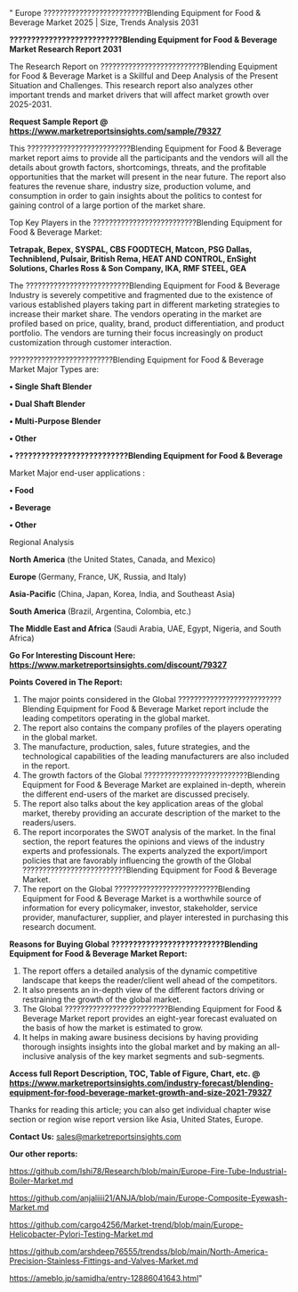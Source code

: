 " Europe ??????????????????????????Blending Equipment for Food & Beverage Market 2025 | Size, Trends Analysis 2031

<strong>??????????????????????????Blending Equipment for Food & Beverage Market Research Report 2031</strong>

The Research Report on ??????????????????????????Blending Equipment for Food & Beverage Market is a Skillful and Deep Analysis of the Present Situation and Challenges. This research report also analyzes other important trends and market drivers that will affect market growth over 2025-2031.

<strong>Request Sample Report @ <a href=https://www.marketreportsinsights.com/sample/79327>https://www.marketreportsinsights.com/sample/79327</a></strong>

This ??????????????????????????Blending Equipment for Food & Beverage market report aims to provide all the participants and the vendors will all the details about growth factors, shortcomings, threats, and the profitable opportunities that the market will present in the near future. The report also features the revenue share, industry size, production volume, and consumption in order to gain insights about the politics to contest for gaining control of a large portion of the market share.

Top Key Players in the ??????????????????????????Blending Equipment for Food & Beverage Market:

<strong>Tetrapak, Bepex, SYSPAL, CBS FOODTECH, Matcon, PSG Dallas, Techniblend, Pulsair, British Rema, HEAT AND CONTROL, EnSight Solutions, Charles Ross & Son Company, IKA, RMF STEEL, GEA</strong>

The ??????????????????????????Blending Equipment for Food & Beverage Industry is severely competitive and fragmented due to the existence of various established players taking part in different marketing strategies to increase their market share. The vendors operating in the market are profiled based on price, quality, brand, product differentiation, and product portfolio. The vendors are turning their focus increasingly on product customization through customer interaction.

??????????????????????????Blending Equipment for Food & Beverage Market Major Types are:

<strong>• Single Shaft Blender

• Dual Shaft Blender

• Multi-Purpose Blender

• Other

• ??????????????????????????Blending Equipment for Food & Beverage</strong>

Market Major end-user applications :

<strong>• Food

• Beverage

• Other</strong>

Regional Analysis

</u><strong><b>North America</b></strong> (the United States, Canada, and Mexico)

<strong><b>Europe </b></strong>(Germany, France, UK, Russia, and Italy)

<strong><b>Asia-Pacific</b></strong> (China, Japan, Korea, India, and Southeast Asia)

<strong><b>South America</b></strong> (Brazil, Argentina, Colombia, etc.)

<strong><b>The Middle East and Africa</b></strong> (Saudi Arabia, UAE, Egypt, Nigeria, and South Africa)

<strong>Go For Interesting Discount Here: <a href=https://www.marketreportsinsights.com/discount/79327>https://www.marketreportsinsights.com/discount/79327</a></strong>

<strong>Points Covered in The Report:</strong>
<ol>
  <li>The major points considered in the Global ??????????????????????????Blending Equipment for Food & Beverage Market report include the leading competitors operating in the global market.</li>
  <li>The report also contains the company profiles of the players operating in the global market.</li>
  <li>The manufacture, production, sales, future strategies, and the technological capabilities of the leading manufacturers are also included in the report.</li>
  <li>The growth factors of the Global ??????????????????????????Blending Equipment for Food & Beverage Market are explained in-depth, wherein the different end-users of the market are discussed precisely.</li>
  <li>The report also talks about the key application areas of the global market, thereby providing an accurate description of the market to the readers/users.</li>
  <li>The report incorporates the SWOT analysis of the market. In the final section, the report features the opinions and views of the industry experts and professionals. The experts analyzed the export/import policies that are favorably influencing the growth of the Global ??????????????????????????Blending Equipment for Food & Beverage Market.</li>
  <li>The report on the Global ??????????????????????????Blending Equipment for Food & Beverage Market is a worthwhile source of information for every policymaker, investor, stakeholder, service provider, manufacturer, supplier, and player interested in purchasing this research document.</li>
</ol>
<strong>Reasons for Buying Global ??????????????????????????Blending Equipment for Food & Beverage Market Report:</strong>

<ol>
  <li>The report offers a detailed analysis of the dynamic competitive landscape that keeps the reader/client well ahead of the competitors.</li>
  <li>It also presents an in-depth view of the different factors driving or restraining the growth of the global market.</li>
  <li>The Global ??????????????????????????Blending Equipment for Food & Beverage Market report provides an eight-year forecast evaluated on the basis of how the market is estimated to grow.</li>
  <li>It helps in making aware business decisions by having providing thorough insights insights into the global market and by making an all-inclusive analysis of the key market segments and sub-segments.</li>
</ol>
<strong>Access full Report Description, TOC, Table of Figure, Chart, etc. @ <a href=https://www.marketreportsinsights.com/industry-forecast/blending-equipment-for-food-beverage-market-growth-and-size-2021-79327>https://www.marketreportsinsights.com/industry-forecast/blending-equipment-for-food-beverage-market-growth-and-size-2021-79327</a></strong>


Thanks for reading this article; you can also get individual chapter wise section or region wise report version like Asia, United States, Europe.

<strong>Contact Us:</strong>
sales@marketreportsinsights.com

<strong>Our other reports:</strong>

<a href=https://github.com/Ishi78/Research/blob/main/Europe-Fire-Tube-Industrial-Boiler-Market.md>https://github.com/Ishi78/Research/blob/main/Europe-Fire-Tube-Industrial-Boiler-Market.md</a>

<a href=https://github.com/anjaliiii21/ANJA/blob/main/Europe-Composite-Eyewash-Market.md>https://github.com/anjaliiii21/ANJA/blob/main/Europe-Composite-Eyewash-Market.md</a>

<a href=https://github.com/cargo4256/Market-trend/blob/main/Europe-Helicobacter-Pylori-Testing-Market.md>https://github.com/cargo4256/Market-trend/blob/main/Europe-Helicobacter-Pylori-Testing-Market.md</a>

<a href=https://github.com/arshdeep76555/trendss/blob/main/North-America-Precision-Stainless-Fittings-and-Valves-Market.md>https://github.com/arshdeep76555/trendss/blob/main/North-America-Precision-Stainless-Fittings-and-Valves-Market.md</a>

<a href=https://ameblo.jp/samidha/entry-12886041643.html>https://ameblo.jp/samidha/entry-12886041643.html</a>"

